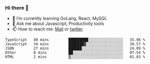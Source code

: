 ### Hi there 👋

- 🌱 I’m currently learning GoLang, React, MySQL
- 💬 Ask me about Javascript, Productivity tools 
- 📫 How to reach me: [Mail](mailto:kvaishak47@gmail.com) or [twitter](https://twitter.com/kvaish4k)

<!--START_SECTION:waka-->
```text
TypeScript   40 mins         █████████░░░░░░░░░░░░░░░░   35.96 % 
JavaScript   34 mins         ███████▓░░░░░░░░░░░░░░░░░   30.57 % 
JSON         27 mins         ██████░░░░░░░░░░░░░░░░░░░   24.09 % 
Other        8 mins          ██░░░░░░░░░░░░░░░░░░░░░░░   07.54 % 
HTML         2 mins          ▒░░░░░░░░░░░░░░░░░░░░░░░░   01.83 % 
```
<!--END_SECTION:waka-->

